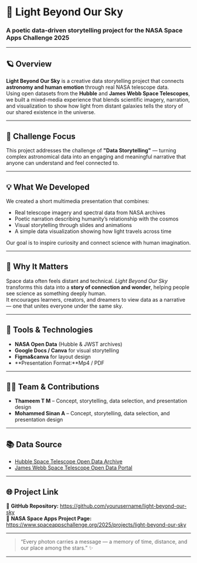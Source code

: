# 🌠 Light Beyond Our Sky

### A poetic data-driven storytelling project for the **NASA Space Apps Challenge 2025**

---

## 🪐 Overview
**Light Beyond Our Sky** is a creative data storytelling project that connects **astronomy and human emotion** through real NASA telescope data.  
Using open datasets from the **Hubble** and **James Webb Space Telescopes**, we built a mixed-media experience that blends scientific imagery, narration, and visualization to show how light from distant galaxies tells the story of our shared existence in the universe.

---

## 🎯 Challenge Focus
This project addresses the challenge of **"Data Storytelling"** — turning complex astronomical data into an engaging and meaningful narrative that anyone can understand and feel connected to.

---

## 💡 What We Developed
We created a short multimedia presentation that combines:
- Real telescope imagery and spectral data from NASA archives  
- Poetic narration describing humanity’s relationship with the cosmos  
- Visual storytelling through slides and animations  
- A simple data visualization showing how light travels across time  

Our goal is to inspire curiosity and connect science with human imagination.

---

## 🌌 Why It Matters
Space data often feels distant and technical. *Light Beyond Our Sky* transforms this data into a **story of connection and wonder**, helping people see science as something deeply human.  
It encourages learners, creators, and dreamers to view data as a narrative — one that unites everyone under the same sky.

---

## 🧰 Tools & Technologies
- **NASA Open Data** (Hubble & JWST archives)  
- **Google Docs / Canva** for visual storytelling  
- **Figma&canva** for layout design  
- **Presentation Format:**Mp4 / PDF  

---

## 👩‍🚀 Team & Contributions
- **Thameem T M** – Concept, storytelling, data selection, and presentation design  
- **Mohammed Sinan A** – Concept, storytelling, data selection, and presentation design
---

## 📚 Data Source
- [Hubble Space Telescope Open Data Archive](https://hla.stsci.edu/)  
- [James Webb Space Telescope Open Data Portal](https://mast.stsci.edu/portal/Mashup/Clients/Mast/Portal.html)

---

## 🌐 Project Link
🔗 **GitHub Repository:** https://github.com/yourusername/light-beyond-our-sky  
🔗 **NASA Space Apps Project Page:** https://www.spaceappschallenge.org/2025/projects/light-beyond-our-sky

---

> “Every photon carries a message — a memory of time, distance, and our place among the stars.” ✨

---

